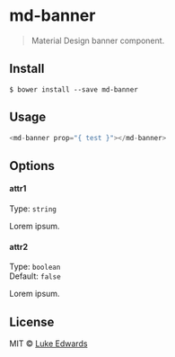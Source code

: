 # md-banner

> Material Design banner component.


## Install

```
$ bower install --save md-banner
```


## Usage

```js
<md-banner prop="{ test }"></md-banner>
```


## Options

#### attr1

Type: `string`

Lorem ipsum.

#### attr2

Type: `boolean`<br>
Default: `false`

Lorem ipsum.


## License

MIT © [Luke Edwards](https://github.com/lukeed)

